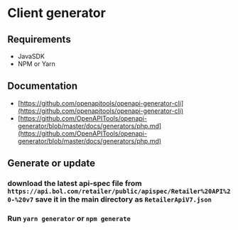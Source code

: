 # Client generator

## Requirements

* JavaSDK
* NPM or Yarn

## Documentation

* [https://github.com/openapitools/openapi-generator-cli](https://github.com/openapitools/openapi-generator-cli)
* [https://github.com/OpenAPITools/openapi-generator/blob/master/docs/generators/php.md](https://github.com/OpenAPITools/openapi-generator/blob/master/docs/generators/php.md)

## Generate or update

### download the latest api-spec file from `https://api.bol.com/retailer/public/apispec/Retailer%20API%20-%20v7` save it in the main directory as `RetailerApiV7.json`

### Run `yarn generator` or `npm generate`
